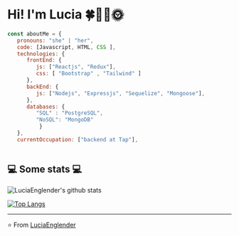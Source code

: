 # Hi! I'm Lucia 🍀🌺🌼🌞

```javascript
const aboutMe = {
   pronouns: "she" | "her",
   code: [Javascript, HTML, CSS ],
   technologies: {
      frontEnd: {
         js: ["Reactjs", "Redux"],
         css: [ "Bootstrap" , "Tailwind" ]
      },
      backEnd: {
         js: ["Nodejs", "Expressjs", "Sequelize", "Mongoose"],
      },
      databases: {
         "SQL" : "PostgreSQL",
         "NoSQL": "MongoDB" 
          }
   },
   currentOccupation: ["backend at Tap"],
  
```


<h2>💻 Some stats 💻</h2>

![LuciaEnglender's github stats](https://github-readme-stats.vercel.app/api?username=LuciaEnglender&show_icons=true&title_color=fff&icon_color=79ff97&text_color=9f9f9f&bg_color=151515)

[![Top Langs](https://github-readme-stats.vercel.app/api/top-langs/?username=LuciaEnglender&layout=compact&text_color=daf7dc&bg_color=151515)](https://github.com/LuciaEnglender/github-readme-stats)


---

⭐️ From [LuciaEnglender](https://github.com/LuciaEnglender)
